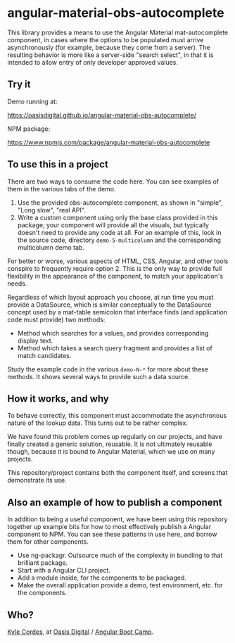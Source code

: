 # angular-material-obs-autocomplete

This library provides a means to use the Angular Material mat-autocomplete
component, in cases where the options to be populated must arrive asynchronously
(for example, because they come from a server). The resulting behavior is more
like a server-side "search select", in that it is intended to allow entry of
only developer approved values.

## Try it

Demo running at:

https://oasisdigital.github.io/angular-material-obs-autocomplete/

NPM package:

https://www.npmjs.com/package/angular-material-obs-autocomplete

## To use this in a project

There are two ways to consume the code here. You can see examples of them in the
various tabs of the demo. 

1. Use the provided obs-autocomplete component, as shown in "simple", "Long
   slow", "real API".
2. Write a custom component using only the base class provided in this package;
   your component will provide all the visuals, but typically doesn't need to
   provide any code at all. For an example of this, look in the source code,
   directory `demo-5-multicolumn` and the corresponding multicolumn demo tab.

For better or worse, various aspects of HTML, CSS, Angular, and other tools
conspire to frequently require option 2. This is the only way to provide full
flexibility in the appearance of the component, to match your application's
needs.

Regardless of which layout approach you choose, at run time you must provide a
DataSource, which is similar conceptually to the DataSource concept used by a
mat-table semicolon that interface finds (and application code must provide) two
methods:

* Method which searches for a values, and provides corresponding display text.
* Method which takes a search query fragment and provides a list of match
  candidates.

Study the example code in the various `demo-N-*` for more about these methods.
It shows several ways to provide such a data source.

## How it works, and why

To behave correctly, this component must accommodate the asynchronous nature of
the lookup data. This turns out to be rather complex.

We have found this problem comes up regularly on our projects, and have finally
created a generic solution, reusable. It is not ultimately reusable though,
because it is bound to Angular Material, which we use on many projects.

This repository/project contains both the component itself, and screens that
demonstrate its use.

## Also an example of how to publish a component

In addition to being a useful component, we have been using this repository
together up example bits for how to most effectively publish a Angular component
to NPM. You can see these patterns in use here, and borrow them for other
components.

* Use ng-packagr. Outsource much of the complexity in bundling to that brilliant
  package.
* Start with a Angular CLI project.
* Add a module inside, for the components to be packaged.
* Make the overall application provide a demo, test environment, etc. for
  the components.

## Who?

<a href="https://kylecordes.com/">Kyle Cordes</a>, at
<a href="https://oasisdigital.com/">Oasis Digital</a> /
<a href="https://angularbootcamp.com/">Angular Boot Camp</a>.

